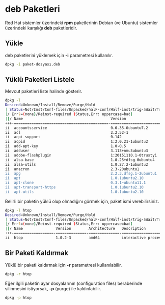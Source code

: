 # deb Paketleri

Red Hat sistemler üzerindeki **rpm** paketlerinin Debian (ve Ubuntu) sistemler üzerindeki karşılığı **deb** paketleridir.

## Yükle

deb paketlerini yüklemek için **-i** parametresi kullanılır.

```bash
dpkg -i paket-dosyası.deb
```

## Yüklü Paketleri Listele

Mevcut paketleri liste halinde gösterir.

```bash
dpkg -l
Desired=Unknown/Install/Remove/Purge/Hold
| Status=Not/Inst/Conf-files/Unpacked/halF-conf/Half-inst/trig-aWait/Trig-pend
|/ Err?=(none)/Reinst-required (Status,Err: uppercase=bad)
||/ Name                                        Version                                             Architecture Description
+++-===========================================-===================================================-============-=====================================================================================================================
ii  accountsservice                             0.6.35-0ubuntu7.2                                   amd64        query and manipulate user account information
ii  acl                                         2.2.52-1                                            amd64        Access control list utilities
ii  acpi-support                                0.142                                               amd64        scripts for handling many ACPI events
ii  acpid                                       1:2.0.21-1ubuntu2                                   amd64        Advanced Configuration and Power Interface event daemon
ii  add-apt-key                                 1.0-0.5                                             all          Command line tool to add GPG keys to the APT keyring
ii  adduser                                     3.113+nmu3ubuntu3                                   all          add and remove users and groups
ii  adobe-flashplugin                           1:20151110.1-0trusty1                               amd64        Adobe Flash Player plugin
ii  alsa-base                                   1.0.25+dfsg-0ubuntu4                                all          ALSA driver configuration files
ii  alsa-utils                                  1.0.27.2-1ubuntu2                                   amd64        Utilities for configuring and using ALSA
ii  anacron                                     2.3-20ubuntu1                                       amd64        cron-like program that doesn't go by time
ii  apg                                         2.2.3.dfsg.1-2ubuntu1                               amd64        Automated Password Generator - Standalone version
ii  apt                                         1.0.1ubuntu2.10                                     amd64        commandline package manager
ii  apt-clone                                   0.3.1~ubuntu11.1                                    all          Script to create state bundles
ii  apt-transport-https                         1.0.1ubuntu2.10                                     amd64        https download transport for APT
ii  apt-utils                                   1.0.1ubuntu2.10                                     amd64        package management related utility programs
```

Belirli bir paketin yüklü olup olmadığını görmek için, paket ismi verebilirsiniz.

```bash
dpkg -l htop
Desired=Unknown/Install/Remove/Purge/Hold
| Status=Not/Inst/Conf-files/Unpacked/halF-conf/Half-inst/trig-aWait/Trig-pend
|/ Err?=(none)/Reinst-required (Status,Err: uppercase=bad)
||/ Name               Version        Architecture   Description
+++-==================-==============-==============-==========================================
ii  htop               1.0.2-3        amd64          interactive processes viewer
```

## Bir Paketi Kaldırmak

Yüklü bir paketi kaldırmak için **-r** parametresi kullanılabilir.

```bash
dpkg -r htop
```

Eğer ilgili paketin ayar dosyalarının (configuration files) beraberinde silinmesini istiyorsak, **-p** (purge) ile kaldırılabilir.

```bash
dpkg -p htop
```